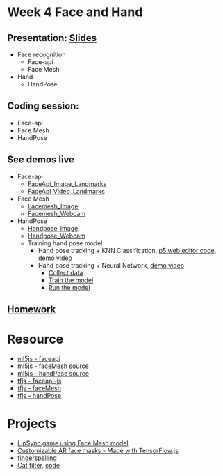 # Week 4 Face and Hand

## Presentation: [Slides](https://docs.google.com/presentation/d/1jSA93R4QJdz2ixko4wSyfrVsa523u042V4DQknTEssc/edit?usp=sharing)
- Face recognition
  - Face-api
  - Face Mesh
- Hand
  - HandPose

## Coding session:
- Face-api
- Face Mesh
- HandPose

## See demos live
- Face-api
  - [FaceApi_Image_Landmarks](https://yining1023.github.io/machine-learning-for-the-web/face-hand/FaceApi/FaceApi_Image_Landmarks)
  - [FaceApi_Video_Landmarks](https://yining1023.github.io/machine-learning-for-the-web/face-hand/FaceApi/FaceApi_Video_Landmarks)
- Face Mesh
  - [Facemesh_Image](https://yining1023.github.io/machine-learning-for-the-web/face-hand/Facemesh/Facemesh_Image)
  - [Facemesh_Webcam](https://yining1023.github.io/machine-learning-for-the-web/face-hand/Facemesh/Facemesh_Webcam)
- HandPose
  - [Handpose_Image](https://yining1023.github.io/machine-learning-for-the-web/face-hand/Handpose/Handpose_Image)
  - [Handpose_Webcam](https://yining1023.github.io/machine-learning-for-the-web/face-hand/Handpose/Handpose_Webcam)
  - Training hand pose model
    - Hand pose tracking + KNN Classification, [p5 web editor code](https://editor.p5js.org/yining/sketches/uUwg0z9Z5), [demo video](https://www.loom.com/share/f81cf908e5b7404ba0071902019d67c2)
    - Hand pose tracking + Neural Network, [demo video](https://www.loom.com/share/420fa5941dea411491af817011622c86)
      - [Collect data](https://editor.p5js.org/yining/sketches/dCoPm-Opb)
      - [Train the model](https://editor.p5js.org/yining/sketches/IrBFfXbSF)
      - [Run the model](https://editor.p5js.org/yining/sketches/6cFF9-L-Z)

## [Homework](https://github.com/yining1023/machine-learning-for-the-web/wiki/Week-4-2021-Fall)

# Resource
- [ml5js - faceapi](https://learn.ml5js.org/#/reference/face-api)
- [ml5js - faceMesh source](https://github.com/ml5js/ml5-library/blob/development/src/Facemesh/index.js)
- [ml5js - handPose source](https://github.com/ml5js/ml5-library/blob/development/src/Handpose/index.js)
- [tfjs - faceapi-js](https://github.com/justadudewhohacks/face-api.js/)
- [tfjs - faceMesh](https://github.com/tensorflow/tfjs-models/tree/master/facemesh)
- [tfjs - handPose](https://github.com/tensorflow/tfjs-models/tree/master/handpose)

# Projects
- [LipSync game using Face Mesh model](https://lipsync.withyoutube.com/)
- [Customizable AR face masks - Made with TensorFlow.js](https://www.youtube.com/watch?v=TpiGFaHC_5U)
- [fingerspelling](https://fingerspelling.xyz/)
- [Cat filter](https://neon-scintillating-harpymimus.glitch.me), [code](https://github.com/yining1023/cat-filter)
